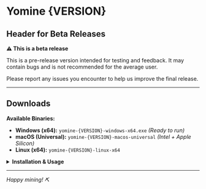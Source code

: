 # Yomine {VERSION}

## Header for Beta Releases
**⚠️ This is a beta release**

This is a pre-release version intended for testing and feedback. It may contain bugs and is not recommended for the average user.

Please report any issues you encounter to help us improve the final release.

---

<!-- CHANGELOG_INSERTION_POINT -->

## Downloads

**Available Binaries:**
- **Windows (x64):** `yomine-{VERSION}-windows-x64.exe` *(Ready to run)*
- **macOS (Universal):** `yomine-{VERSION}-macos-universal` *(Intel + Apple Silicon)*
- **Linux (x64):** `yomine-{VERSION}-linux-x64`

<details>
<summary><strong>Installation & Usage</strong></summary>

**Windows:** Download and run the `.exe` file directly.

**macOS/Linux:** Download the binary, make executable, then run:
```bash
chmod +x yomine-{VERSION}-[platform]
./yomine-{VERSION}-[platform]
```

**macOS Security:** If blocked, go to *System Preferences → Security & Privacy* and click *"Allow Anyway"*.

📋 **Verification:** SHA256 checksums available in `SHA256SUMS.txt`

</details>

---

*Happy mining! ⛏️*
